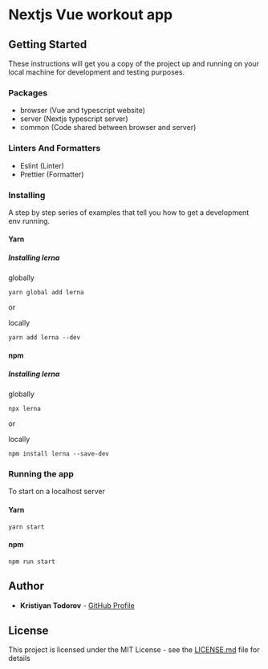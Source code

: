 # Nextjs Vue workout app

## Getting Started

These instructions will get you a copy of the project up and running on your local machine for development and testing purposes.

### Packages

- browser (Vue and typescript website)
- server (Nextjs typescript server)
- common (Code shared between browser and server)

### Linters And Formatters

- Eslint (Linter)
- Prettier (Formatter)

### Installing

A step by step series of examples that tell you how to get a development env running.

#### Yarn

##### Installing lerna

globally

```
yarn global add lerna
```

or

locally

```
yarn add lerna --dev
```

#### npm

##### Installing lerna

globally

```
npx lerna
```

or

locally

```
npm install lerna --save-dev
```

### Running the app

To start on a localhost server

#### Yarn

```
yarn start
```

#### npm

```
npm run start
```

## Author

- **Kristiyan Todorov** - [GitHub Profile](https://github.com/krisScript)

## License

This project is licensed under the MIT License - see the [LICENSE.md](LICENSE.md) file for details
